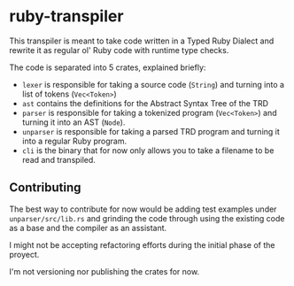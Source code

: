 # ruby-transpiler

This transpiler is meant to take code written in a Typed Ruby Dialect and
rewrite it as regular ol' Ruby code with runtime type checks.

The code is separated into 5 crates, explained briefly:
* `lexer` is responsible for taking a source code (`String`) and turning into a
  list of tokens (`Vec<Token>`)
* `ast` contains the definitions for the Abstract Syntax Tree of the TRD
* `parser` is responsible for taking a tokenized program (`Vec<Token>`) and
  turning it into an AST (`Node`).
* `unparser` is responsible for taking a parsed TRD program and turning it into
  a regular Ruby program.
* `cli` is the binary that for now only allows you to take a filename to be read
  and transpiled.

## Contributing

The best way to contribute for now would be adding test examples under
`unparser/src/lib.rs` and grinding the code through using the existing code as
a base and the compiler as an assistant.

I might not be accepting refactoring efforts during the initial phase of the
proyect.

I'm not versioning nor publishing the crates for now.
